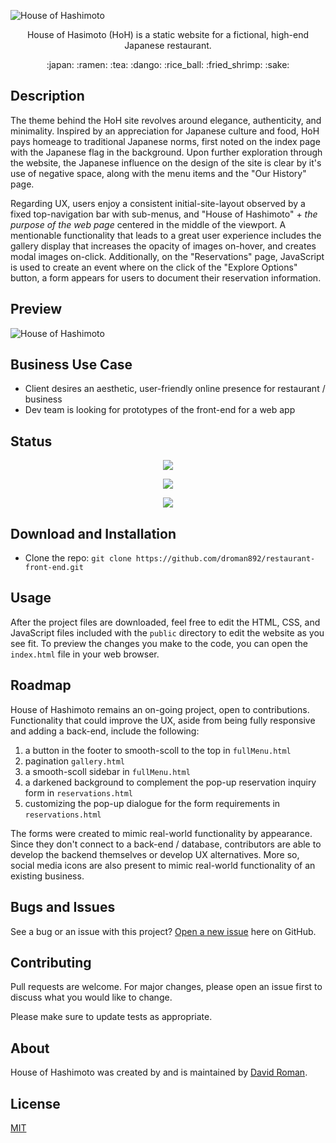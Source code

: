 ![House of Hashimoto](https://user-images.githubusercontent.com/25372739/124302476-45725a00-db2f-11eb-9936-1bf29c402fe7.JPG)

<p align="center"> House of Hasimoto (HoH) is a static website for a fictional, high-end Japanese restaurant. </p>

<p align="center"> :japan:  :ramen:  :tea:  :dango:  :rice_ball:  :fried_shrimp:  :sake: </p>

## Description

The theme behind the HoH site revolves around elegance, authenticity, and minimality.  Inspired by an appreciation for Japanese culture and food, HoH pays homeage to traditional Japanese norms, first noted on the index page with the Japanese flag in the background.  Upon further exploration through the website, the Japanese influence on the design of the site is clear by it's use of negative space, along with the menu items and the "Our History" page.

Regarding UX, users enjoy a consistent initial-site-layout observed by a fixed top-navigation bar with sub-menus, and "House of Hashimoto" + *the purpose of the web page*  centered in the middle of the viewport.  A mentionable functionality that leads to a great user experience includes the gallery display that increases the opacity of images on-hover, and creates modal images on-click.  Additionally, on the "Reservations" page, JavaScript is used to create an event where on the click of the "Explore Options" button, a form appears for users to document their reservation information.

## Preview

![House of Hashimoto](https://user-images.githubusercontent.com/25372739/124310122-bdde1880-db39-11eb-8dd5-c88c8f01c7af.gif)

## Business Use Case

- Client desires an aesthetic, user-friendly online presence for restaurant / business
- Dev team is looking for prototypes of the front-end for a web app

## Status

<p align="center"> <img src="https://img.shields.io/tokei/lines/github/droman892/restaurant-front-end" /> </p>

<p align="center"> <img src="https://img.shields.io/github/languages/count/droman892/restaurant-front-end" /> </p>

<p align="center"> <img src="https://img.shields.io/github/repo-size/droman892/restaurant-front-end" /> </p>

## Download and Installation

- Clone the repo: `git clone https://github.com/droman892/restaurant-front-end.git`

## Usage

After the project files are downloaded, feel free to edit the HTML, CSS, and JavaScript files included with the `public` directory to 
edit the website as you see fit. To preview the changes you make to the code, you can open 
the `index.html` file in your web browser.

## Roadmap

House of Hashimoto remains an on-going project, open to contributions.  Functionality that could improve the UX, aside from 
being fully responsive and adding a back-end, include the following:

1) a button in the footer to smooth-scoll to the top in `fullMenu.html`
2) pagination `gallery.html`
3) a smooth-scoll sidebar in `fullMenu.html`
4) a darkened background to complement the pop-up reservation inquiry form in `reservations.html`
5) customizing the pop-up dialogue for the form requirements in `reservations.html`

The forms were created to mimic real-world functionality by appearance.  Since they don't connect to a back-end / database, 
contributors are able to develop the backend themselves or develop UX alternatives.  More so, social media icons are also 
present to mimic real-world functionality of an existing business.

## Bugs and Issues

See a bug or an issue with this project? [Open a new issue](https://github.com/droman892/restaurant-front-end/issues) here on GitHub.

## Contributing
Pull requests are welcome. For major changes, please open an issue first to discuss what you would like to change.

Please make sure to update tests as appropriate.

## About

House of Hashimoto was created by and is maintained by [David Roman](https://www.linkedin.com/in/david-roman-front-end-web-developer/).

## License
[MIT](https://choosealicense.com/licenses/mit/)